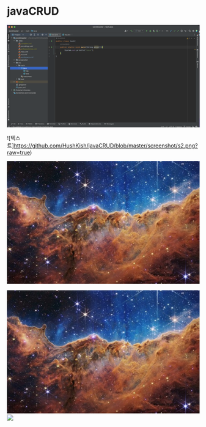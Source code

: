 # javaCRUD
![텍스트](https://github.com/HushKish/javaCRUD/blob/master/screenshot/s1.png?raw=true)


![텍스트]https://github.com/HushKish/javaCRUD/blob/master/screenshot/s2.png?raw=true)

<img src = "https://github.com/HushKish/javaCRUD/blob/master/screenshot/1657700243750_0.jpg?raw=true">

![alt text](https://github.com/HushKish/javaCRUD/blob/master/screenshot/1657700243750_0.jpg?raw=true)
<img width="80%" src="https://raw.githubusercontent.com/HushKish/javaCRUD/master/screenshot/스크린샷%202022-09-07%20오후%203.38.29.png"/>
